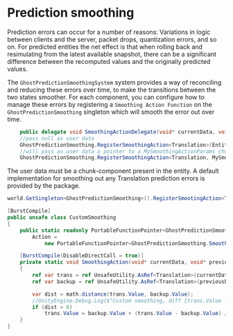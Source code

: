 # Prediction smoothing

Prediction errors can occur for a number of reasons: Variations in logic between clients and the server, packet drops, quantization errors, and so on.
For predicted entities the net effect is that when rolling back and resimulating from the latest available snapshot, there can be a significant difference between the recomputed values and the originally predicted values.

The `GhostPredictionSmoothingSystem` system provides a way of reconciling and reducing these errors over time, to make the transitions between the two states smoother. For each component, you can configure how to manage these errors by registering a `Smoothing Action Function` on the `GhostPredictionSmoothing` singleton which will smooth the error out over time.

```c#
    public delegate void SmoothingActionDelegate(void* currentData, void* previousData, void* userData);
    //pass null as user data
    GhostPredictionSmoothing.RegisterSmoothingAction<Translation>(EntityManager, MySmoothingAction);
    //will pass as user data a pointer to a MySmoothingActionParams chunk component
    GhostPredictionSmoothing.RegisterSmoothingAction<Translation, MySmoothingActionParams>(EntityManager, DefaultTranslateSmoothingAction.Action);
```
The user data must be a chunk-component present in the entity. A default implementation for smoothing out any Translation prediction errors is provided by the package.

```c#
world.GetSingleton<GhostPredictionSmoothing>().RegisterSmootingAction<Translation>(EntityManager, CustomSmoothing.Action);

[BurstCompile]
public unsafe class CustomSmoothing
{
    public static readonly PortableFunctionPointer<GhostPredictionSmoothing.SmoothingActionDelegate>
        Action =
            new PortableFunctionPointer<GhostPredictionSmoothing.SmoothingActionDelegate>(SmoothingAction);

    [BurstCompile(DisableDirectCall = true)]
    private static void SmoothingAction(void* currentData, void* previousData, void* userData)
    {
        ref var trans = ref UnsafeUtility.AsRef<Translation>(currentData);
        ref var backup = ref UnsafeUtility.AsRef<Translation>(previousData);

        var dist = math.distance(trans.Value, backup.Value);
        //UnityEngine.Debug.Log($"Custom smoothing, diff {trans.Value - backup.Value}, dist {dist}");
        if (dist > 0)
            trans.Value = backup.Value + (trans.Value - backup.Value) / dist;
    }
}
```
